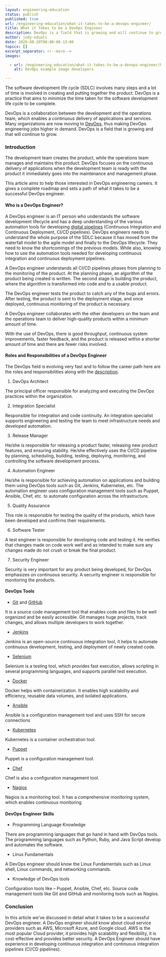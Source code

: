 ```yaml
---
layout: engineering-education
status: publish
published: true
url: /engineering-education/what-it-takes-to-be-a-devops-engineer/
title: What it Takes to be a DevOps Engineer
description: DevOps is a field that is growing and will continue to grow and thus making DevOps engineering jobs in high demand.
author: judy-nduati
date: 2020-08-20T00:00:00-13:00
topics: []
excerpt_separator: <!--more-->
images:

  - url: /engineering-education/what-it-takes-to-be-a-devops-engineer/hero.jpg
    alt: DevOps example image developers

---
```

The software development life cycle (SDLC) involves many steps and a lot of time is involved in creating and putting together the product. DevOps is a practice that aims to minimize the time taken for the software development life cycle to be complete.

DevOps is a collaboration between the development and the operations team, which enables a continuous delivery of applications and services. Many organizations are now moving to [DevOps](https://www.techrepublic.com/article/how-to-become-a-devops-engineer-a-cheat-sheet/), thus making DevOps engineering jobs higher in demand. DevOps is a field that is growing and that will continue to grow.
<!--more-->

### Introduction
The development team creates the product, while the operations team manages and maintains this product. DevOps focuses on the continuous delivery of applications when the development team is ready with the product it immediately goes into the maintenance and management phase.

This article aims to help those interested in DevOps engineering careers. It gives a complete roadmap and sets a path of what it takes to be a successful DevOps engineer.

#### Who is a DevOps Engineer?
A DevOps engineer is an IT person who understands the software development lifecycle and has a deep understanding of the various automation tools for developing [digital pipelines](https://www.edureka.co/blog/devops-engineer-role) (Continuous Integration and Continuous Deployment, CI/CD pipelines).
DevOps engineers needs to understand the whole purpose of the SDLC because it has moved from the waterfall model to the agile model and finally to the DevOps lifecycle. They need to know the shortcomings of the previous models. While also, knowing how to use the automation tools needed for developing continuous integration and continuous deployment pipelines.

A DevOps engineer understands all CI/CD pipelines phases from planning to the monitoring of the product. At the planning phase, an algorithm of the product being created is written. The second stage is building the product, where the algorithm is transformed into code and to a usable product.

The DevOps engineer tests the product to catch any of the bugs and errors. After testing, the product is sent to the deployment stage, and once deployed, continuous monitoring of the product is necessary.

A DevOps engineer collaborates with the other developers on the team and the operations team to deliver high-quality products within a minimum amount of time.

With the use of DevOps, there is good throughput, continuous system improvements, faster feedback, and the product is released within a shorter amount of time and there are fewer risks involved.

#### Roles and Responsibilities of a DevOps Engineer
The DevOps field is evolving very fast and to follow the career path here are the roles and responsibilities along with the [description]( https://www.upgrad.com/blog/devops-career-path-job-roles/).

1. DevOps Architect

The principal officer responsible for analyzing and executing the DevOps practices within the organization.

2. Integration Specialist

Responsible for integration and code continuity. An integration specialist supports engineering and testing the team to meet infrastructure needs and developed automation.

3. Release Manager

He/she is responsible for releasing a product faster, releasing new product features, and ensuring stability. He/she effectively uses the CI/CD pipeline by planning, scheduling, building, testing, deploying, monitoring, and controlling the software development process.

4. Automation Engineer

He/she is responsible for achieving automation on applications and building them using DevOps tools such as Git, Jenkins, Kubernetes, etc. The automation engineer uses configuration management tools such as Puppet, Ansible, Chef, etc. to automate configuration across the infrastructure.

5. Quality Assurance

This role is responsible for testing the quality of the products, which have been developed and confirms their requirements.

6. Software Tester

A test engineer is responsible for developing code and testing it. He verifies that changes made on code work well and as intended to make sure any changes made do not crush or break the final product.

7. Security Engineer

Security is very important for any product being developed, for DevOps emphasizes on continuous security. A security engineer is responsible for monitoring the products.

#### DevOps Tools
- [Git](https://git-scm.com/downloads) and [GitHub](https://github.com/)

It is a source code management tool that enables code and files to be well organized and be easily accessible. Git manages huge projects, track changes, and allows multiple developers to work together.

- [Jenkins](https://www.jenkins.io/)

Jenkins is an open-source continuous integration tool, it helps to automate continuous development, testing, and deployment of newly created code.

- [Selenium](https://github.com/SeleniumHQ/selenium)

Selenium is a testing tool, which provides fast execution, allows scripting in several programming languages, and supports parallel test execution.

- [Docker](https://www.docker.com/)

Docker helps with containerization. It enables high scalability and efficiency, reusable data volumes, and isolated applications.

- [Ansible](https://www.ansible.com/)

Ansible is a configuration management tool and uses SSH for secure connections

- [Kubernetes](https://kubernetes.io/)

Kubernetes is a container orchestration tool.

- [Puppet](https://puppet.com/open-source/#osp)

Puppet is a configuration management tool.

- [Chef](http://www.chef.io/)

Chef is also a configuration management tool.

- [Nagios](https://www.nagios.org/)

Nagios is a monitoring tool. It has a comprehensive monitoring system, which enables continuous monitoring

#### DevOps Engineer Skills
- Programming Language Knowledge

There are programming languages that go hand in hand with DevOps tools. The programming languages such as Python, Ruby, and Java Script develop and automates the software.

- Linux Fundamentals

A DevOps engineer should know the Linux Fundamentals such as Linux shell, Linux commands, and networking commands.

- Knowledge of DevOps tools

Configuration tools like – Puppet, Ansible, Chef, etc. Source code management tools like Git and GitHub and monitoring tools such as Nagios.

### Conclusion
In this article we've discussed in detail what it takes to be a successful DevOps engineer. A DevOps engineer should know about cloud service providers such as AWS, Microsoft Azure, and Google cloud. AWS is the most popular Cloud provider, it provides high scalability and flexibility, it is cost-effective and provides better security. A DevOps Engineer should have experience in developing continuous integration and continuous integration pipelines (CI/CD pipelines).
